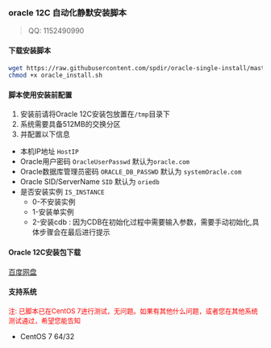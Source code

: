### oracle 12C 自动化静默安装脚本
> QQ: 1152490990<br>

#### 下载安装脚本
```bash
wget https://raw.githubusercontent.com/spdir/oracle-single-install/master/oracle_install.sh && \ 
chmod +x oracle_install.sh
```

#### 脚本使用安装前配置
1. 安装前请将Oracle 12C安装包放置在`/tmp`目录下
2. 系统需要具备512MB的交换分区
3. 并配置以下信息
  - 本机IP地址 `HostIP`
  - Oracle用户密码 `OracleUserPasswd` 默认为`oracle.com`
  - Oracle数据库管理员密码 `ORACLE_DB_PASSWD` 默认为 `systemOracle.com`
  - Oracle SID/ServerName `SID` 默认为 `oriedb`
  - 是否安装实例 `IS_INSTANCE`
    - 0-不安装实例
    - 1-安装单实例
    - 2-安装cdb : 因为CDB在初始化过程中需要输入参数，需要手动初始化,具体步骤会在最后进行提示

#### Oracle 12C安装包下载
[百度网盘](https://pan.baidu.com/s/1YvgmT0_Pm7y4O2XOxlFc3g)

#### 支持系统
<font color=red size=2>注: 已脚本已在CentOS 7进行测试，无问题。如果有其他什么问题，或者您在其他系统测试通过，希望您能告知</font> 
- CentOS 7 64/32

